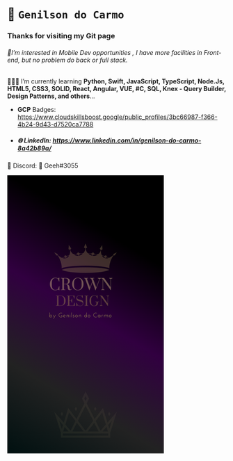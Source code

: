 # 👑 `Genilson do Carmo`

### Thanks for visiting my Git page



###### 📳I’m interested in Mobile Dev opportunities , I have more facilities in Front-end, but no problem do back or full stack.

👨🏻‍💻 I’m currently learning  **Python, Swift, JavaScript, TypeScript, Node.Js, HTML5, CSS3, SOLID, React, Angular, VUE, #C, SQL, Knex - Query Builder, Design Patterns, and others**... 

- **GCP** Badges: https://www.cloudskillsboost.google/public_profiles/3bc66987-f366-4b24-9d43-d7520ca7788

  

- ##### 🌐 LinkedIn: https://www.linkedin.com/in/genilson-do-carmo-8a42b89a/



👾  Discord: 👑 Geeh#3055

![](https://github.com/GenilsonDC/GenilsonDC/blob/main/logo.png?raw=true)
